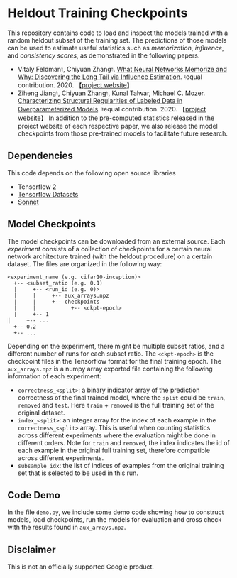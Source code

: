 # Heldout Training Checkpoints

This repository contains code to load and inspect the models trained with a random heldout
subset of the training set. The predictions of those models can be used to estimate useful
statistics such as *memorization*, *influence*, and *consistency scores*, as demonstrated
in the following papers.

* Vitaly Feldman♮, Chiyuan Zhang♮.
  [What Neural Networks Memorize and Why: Discovering the Long Tail via Influence Estimation](https://arxiv.org/abs/2008.03703). ♮equal contribution. 2020.
  【[project website](https://pluskid.github.io/influence-memorization/)】
* Ziheng Jiang♮, Chiyuan Zhang♮, Kunal Talwar, Michael C. Mozer.
  [Characterizing Structural Regularities of Labeled Data in Overparameterized Models](https://arxiv.org/abs/2002.03206). ♮equal contribution. 2020.
  【[project website](https://pluskid.github.io/structural-regularity/)】
                                                                                                                                                                                                              In addition to the pre-computed statistics released in the project website of each respective paper,
we also release the model checkpoints from those pre-trained models to facilitate future research.

## Dependencies

This code depends on the following open source libraries

* Tensorflow 2
* [Tensorflow Datasets](https://www.tensorflow.org/datasets)
* [Sonnet](https://github.com/deepmind/sonnet)

## Model Checkpoints

The model checkpoints can be downloaded from an external source. Each *experiment* consists of
a collection of checkpoints for a certain neural network architecture trained (with the
heldout procedure) on a certain dataset. The files are organized in the following way:

```
<experiment_name (e.g. cifar10-inception)>
  +-- <subset_ratio (e.g. 0.1)
  |     +-- <run_id (e.g. 0)>
  |     |     +-- aux_arrays.npz
  |     |     +-- checkpoints
  |     |           +-- <ckpt-epoch>
  |     +-- 1                                                                                                                                                                                                   |     +-- ...
  +-- 0.2
  +-- ...
```

Depending on the experiment, there might be multiple subset ratios, and a different number
of runs for each subset ratio. The `<ckpt-epoch>` is the checkpoint files in the Tensorflow
format for the final training epoch. The `aux_arrays.npz` is a numpy array exported file
containing the following information of each experiment:

- `correctness_<split>`: a binary indicator array of the prediction correctness of the final
  trained model, where the `split` could be `train`, `removed` and `test`. Here `train` + `removed`
  is the full training set of the original dataset.
- `index_<split>`: an integer array for the index of each example in the `correctness_<split>` array.
  This is useful when counting statistics across different experiments where the evaluation might
  be done in different orders. Note for `train` and `removed`, the index indicates the id of each
  example in the original full training set, therefore compatible across different experiments.
- `subsample_idx`: the list of indices of examples from the original training set that is
  selected to be used in this run.

## Code Demo

In the file `demo.py`, we include some demo code showing how to construct models, load checkpoints,
run the models for evaluation and cross check with the results found in `aux_arrays.npz`.

## Disclaimer

This is not an officially supported Google product.
